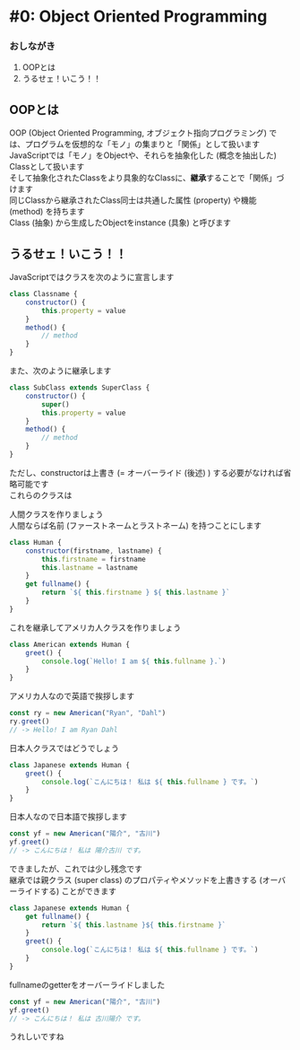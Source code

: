# #0: Object Oriented Programming
### おしながき
1. OOPとは
2. うるせェ！いこう！！

## OOPとは
OOP (Object Oriented Programming, オブジェクト指向プログラミング) では、プログラムを仮想的な「モノ」の集まりと「関係」として扱います  
JavaScriptでは「モノ」をObjectや、それらを抽象化した (概念を抽出した) Classとして扱います  
そして抽象化されたClassをより具象的なClassに、**継承**することで「関係」づけます  
同じClassから継承されたClass同士は共通した属性 (property) や機能 (method) を持ちます  
Class (抽象) から生成したObjectをinstance (具象) と呼びます
  
## うるせェ！いこう！！ 
JavaScriptではクラスを次のように宣言します
```js
class Classname {
	constructor() {
		this.property = value
	}
	method() {
		// method
	}
}
```
また、次のように継承します
```js
class SubClass extends SuperClass {
	constructor() {
		super()
		this.property = value
	}
	method() {
		// method
	}
}
```
ただし、constructorは上書き (= オーバーライド (後述) ) する必要がなければ省略可能です  
これらのクラスは

人間クラスを作りましょう  
人間ならば名前 (ファーストネームとラストネーム) を持つことにします
```js
class Human {
	constructor(firstname, lastname) {
		this.firstname = firstname
		this.lastname = lastname
	}
	get fullname() {
		return `${ this.firstname } ${ this.lastname }`
	}
}
```
これを継承してアメリカ人クラスを作りましょう
```js
class American extends Human {
	greet() {
		console.log(`Hello! I am ${ this.fullname }.`)
	}
}
```
アメリカ人なので英語で挨拶します
```js
const ry = new American("Ryan", "Dahl")
ry.greet()
// -> Hello! I am Ryan Dahl
```
日本人クラスではどうでしょう
```js
class Japanese extends Human {
	greet() {
		console.log(`こんにちは！ 私は ${ this.fullname } です。`)
	}
}
```
日本人なので日本語で挨拶します
```js
const yf = new American("陽介", "古川")
yf.greet()
// -> こんにちは！ 私は 陽介古川 です。
```
できましたが、これでは少し残念です  
継承では親クラス (super class) のプロパティやメソッドを上書きする (オーバーライドする) ことができます
```js
class Japanese extends Human {
	get fullname() {
		return `${ this.lastname }${ this.firstname }`
	}
	greet() {
		console.log(`こんにちは！ 私は ${ this.fullname } です。`)
	}
}
```
fullnameのgetterをオーバーライドしました
```js
const yf = new American("陽介", "古川")
yf.greet()
// -> こんにちは！ 私は 古川陽介 です。
```
うれしいですね  

